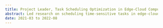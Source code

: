 ```yaml
---
title: Project Leader, Task Scheduling Optimization in Edge-Cloud Computing for Smart Factories
abstract: Led research on scheduling time-sensitive tasks in edge-cloud collaborative computing for smart factories. Enhanced Edge-Cloud architecture by designing scheduling algorithms for improved efficiency and cost management, achieving an 18-25% boost in task scheduling efficiency. Developed a dynamic, deadline-oriented scheduling algorithm model for Edge-Cloud environments, with successful implementation in Guangdong Mobile's services, tailored for business scenarios and optimized product strategy.
date: 2021-03 to 2022-08
---
```



